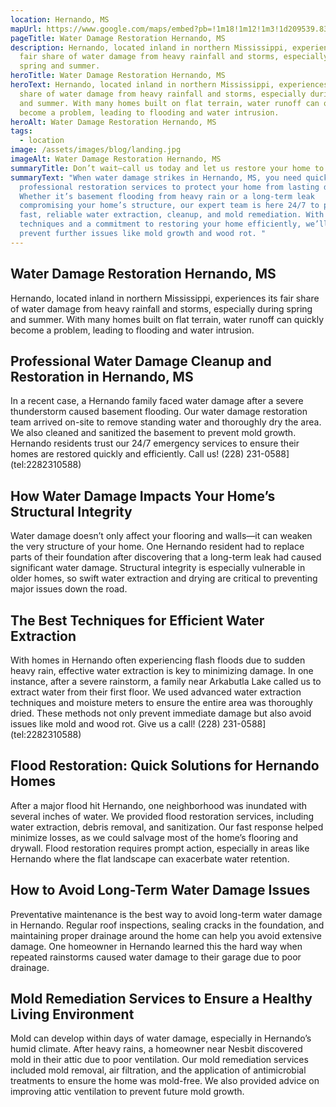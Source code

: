 ```yaml
---
location: Hernando, MS
mapUrl: https://www.google.com/maps/embed?pb=!1m18!1m12!1m3!1d209539.83832983373!2d-90.16561468066395!3d34.85472034070407!2m3!1f0!2f0!3f0!3m2!1i1024!2i768!4f13.1!3m3!1m2!1s0x887ff58cc7be97d9%3A0x4da4b7cfac8c32ea!2sHernando%2C%20MS%2C%20USA!5e0!3m2!1sen!2sph!4v1728662711335!5m2!1sen!2sph
pageTitle: Water Damage Restoration Hernando, MS
description: Hernando, located inland in northern Mississippi, experiences its
  fair share of water damage from heavy rainfall and storms, especially during
  spring and summer.
heroTitle: Water Damage Restoration Hernando, MS
heroText: Hernando, located inland in northern Mississippi, experiences its fair
  share of water damage from heavy rainfall and storms, especially during spring
  and summer. With many homes built on flat terrain, water runoff can quickly
  become a problem, leading to flooding and water intrusion.
heroAlt: Water Damage Restoration Hernando, MS
tags:
  - location
image: /assets/images/blog/landing.jpg
imageAlt: Water Damage Restoration Hernando, MS
summaryTitle: Don’t wait—call us today and let us restore your home to its best condition!
summaryText: "When water damage strikes in Hernando, MS, you need quick,
  professional restoration services to protect your home from lasting damage.
  Whether it’s basement flooding from heavy rain or a long-term leak
  compromising your home’s structure, our expert team is here 24/7 to provide
  fast, reliable water extraction, cleanup, and mold remediation. With advanced
  techniques and a commitment to restoring your home efficiently, we’ll help you
  prevent further issues like mold growth and wood rot. "
---
```

## Water Damage Restoration Hernando, MS

Hernando, located inland in northern Mississippi, experiences its fair share of water damage from heavy rainfall and storms, especially during spring and summer. With many homes built on flat terrain, water runoff can quickly become a problem, leading to flooding and water intrusion.

## Professional Water Damage Cleanup and Restoration in Hernando, MS

In a recent case, a Hernando family faced water damage after a severe thunderstorm caused basement flooding. Our water damage restoration team arrived on-site to remove standing water and thoroughly dry the area. We also cleaned and sanitized the basement to prevent mold growth. Hernando residents trust our 24/7 emergency services to ensure their homes are restored quickly and efficiently. Call us! 
(228) 231-0588](tel:2282310588)

## How Water Damage Impacts Your Home’s Structural Integrity

Water damage doesn’t only affect your flooring and walls—it can weaken the very structure of your home. One Hernando resident had to replace parts of their foundation after discovering that a long-term leak had caused significant water damage. Structural integrity is especially vulnerable in older homes, so swift water extraction and drying are critical to preventing major issues down the road.

## The Best Techniques for Efficient Water Extraction

With homes in Hernando often experiencing flash floods due to sudden heavy rain, effective water extraction is key to minimizing damage. In one instance, after a severe rainstorm, a family near Arkabutla Lake called us to extract water from their first floor. We used advanced water extraction techniques and moisture meters to ensure the entire area was thoroughly dried. These methods not only prevent immediate damage but also avoid issues like mold and wood rot. Give us a call!
(228) 231-0588](tel:2282310588)


## Flood Restoration: Quick Solutions for Hernando Homes

After a major flood hit Hernando, one neighborhood was inundated with several inches of water. We provided flood restoration services, including water extraction, debris removal, and sanitization. Our fast response helped minimize losses, as we could salvage most of the home’s flooring and drywall. Flood restoration requires prompt action, especially in areas like Hernando where the flat landscape can exacerbate water retention.

## How to Avoid Long-Term Water Damage Issues

Preventative maintenance is the best way to avoid long-term water damage in Hernando. Regular roof inspections, sealing cracks in the foundation, and maintaining proper drainage around the home can help you avoid extensive damage. One homeowner in Hernando learned this the hard way when repeated rainstorms caused water damage to their garage due to poor drainage.

## Mold Remediation Services to Ensure a Healthy Living Environment

Mold can develop within days of water damage, especially in Hernando’s humid climate. After heavy rains, a homeowner near Nesbit discovered mold in their attic due to poor ventilation. Our mold remediation services included mold removal, air filtration, and the application of antimicrobial treatments to ensure the home was mold-free. We also provided advice on improving attic ventilation to prevent future mold growth.
